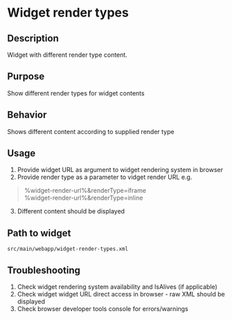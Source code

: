 Widget render types
================

Description
---------------------
Widget with different render type content.

Purpose
---------------------
Show different render types for widget contents

Behavior
---------------------
Shows different content according to supplied render type

Usage
---------------------
1.  Provide widget URL as argument to widget rendering system in browser
2.  Provide render type as a parameter to vidget render URL e.g.
>  %widget-render-url%&renderType=iframe    
>  %widget-render-url%&renderType=inline    
3. Different content should be displayed

Path to widget
---------------------
`src/main/webapp/widget-render-types.xml`

Troubleshooting
---------------------
1. Check widget rendering system availability and IsAlives (if applicable) 
2. Check widget widget URL direct access in browser - raw XML should be displayed
3. Check browser developer tools console for errors/warnings